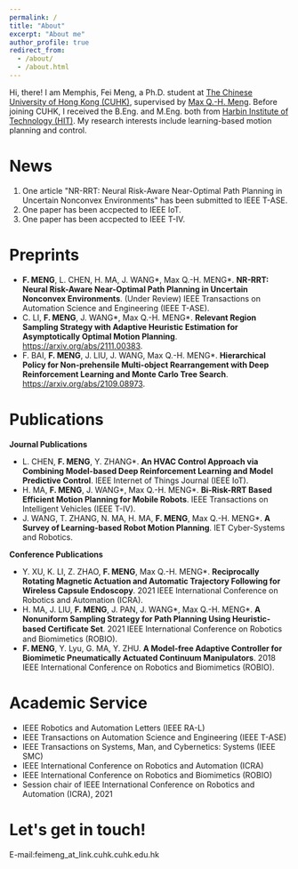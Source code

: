 ```yaml
---
permalink: /
title: "About"
excerpt: "About me"
author_profile: true
redirect_from: 
  - /about/
  - /about.html
---
```


Hi, there! I am Memphis, Fei Meng, a Ph.D. student at [The Chinese University of Hong Kong (CUHK)](https://www.cuhk.edu.hk/english/index.html), supervised by [Max Q.-H. Meng](https://www.ee.cuhk.edu.hk/~qhmeng/). Before joining CUHK, I received the B.Eng. and M.Eng. both from [Harbin Institute of Technology (HIT)](http://en.hit.edu.cn/). My research interests include learning-based motion planning and control.

News
======
1. One article "NR-RRT: Neural Risk-Aware Near-Optimal Path Planning in Uncertain Nonconvex Environments" has been submitted to IEEE T-ASE.
2. One paper has been accpected to IEEE IoT.
3. One paper has been accpected to IEEE T-IV.

Preprints
======
- **F. MENG**, L. CHEN, H. MA, J. WANG*, Max Q.-H. MENG*. **NR-RRT: Neural Risk-Aware Near-Optimal Path Planning in Uncertain Nonconvex Environments**. (Under Review) IEEE Transactions on Automation Science and Engineering (IEEE T-ASE).
- C. LI, **F. MENG**, J. WANG*, Max Q.-H. MENG*. **Relevant Region Sampling Strategy with Adaptive Heuristic Estimation for Asymptotically Optimal Motion Planning**. https://arxiv.org/abs/2111.00383.
- F. BAI, **F. MENG**, J. LIU, J. WANG, Max Q.-H. MENG*. **Hierarchical Policy for Non-prehensile Multi-object Rearrangement with Deep Reinforcement Learning and Monte Carlo Tree Search**. https://arxiv.org/abs/2109.08973.
    
Publications
===== 
**Journal Publications**
  - L. CHEN, **F. MENG**, Y. ZHANG*. **An HVAC Control Approach via Combining Model-based Deep Reinforcement Learning and Model Predictive Control**. IEEE Internet of Things Journal (IEEE IoT).
  - H. MA, **F. MENG**, J. WANG*, Max Q.-H. MENG*. **Bi-Risk-RRT Based Efficient Motion Planning for Mobile Robots**. IEEE Transactions on Intelligent Vehicles (IEEE T-IV).
  - J. WANG, T. ZHANG, N. MA, H. MA, **F. MENG**, Max Q.-H. MENG*. **A Survey of Learning-based Robot Motion Planning**. IET Cyber-Systems and Robotics.

**Conference Publications**
  - Y. XU, K. LI, Z. ZHAO, **F. MENG**, Max Q.-H. MENG*. **Reciprocally Rotating Magnetic Actuation and Automatic Trajectory Following for Wireless Capsule Endoscopy**. 2021 IEEE International Conference on Robotics and Automation (ICRA).
  - H. MA, J. LIU, **F. MENG**, J. PAN, J. WANG*, Max Q.-H. MENG*. **A Nonuniform Sampling Strategy for Path Planning Using Heuristic-based Certiﬁcate Set**. 2021 IEEE International Conference on Robotics and Biomimetics (ROBIO).
  - **F. MENG**, Y. Lyu, G. MA, Y. ZHU. **A Model-free Adaptive Controller for Biomimetic Pneumatically Actuated Continuum Manipulators**. 2018 IEEE International Conference on Robotics and Biomimetics (ROBIO).

Academic Service
==============
- IEEE Robotics and Automation Letters (IEEE RA-L)
- IEEE Transactions on Automation Science and Engineering (IEEE T-ASE)
- IEEE Transactions on Systems, Man, and Cybernetics: Systems (IEEE SMC)
- IEEE International Conference on Robotics and Automation (ICRA)
- IEEE International Conference on Robotics and Biomimetics (ROBIO)
- Session chair of IEEE International Conference on Robotics and Automation (ICRA), 2021

Let's get in touch!
========
E-mail:feimeng_at_link.cuhk.cuhk.edu.hk
